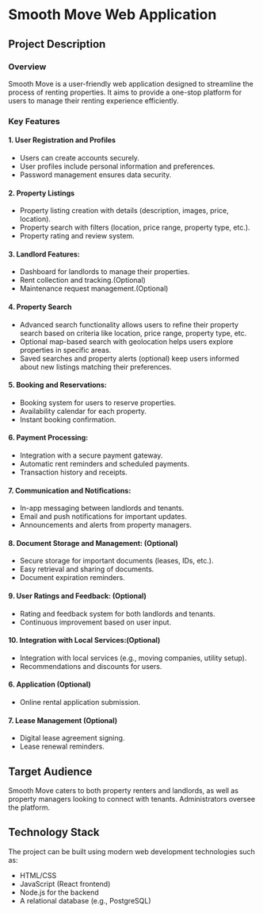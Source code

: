 # Smooth Move Web Application

## Project Description

### Overview

Smooth Move is a user-friendly web application designed to streamline the process of renting properties. It aims to provide a one-stop platform for users to manage their renting experience efficiently.

### Key Features

#### 1. User Registration and Profiles

- Users can create accounts securely.
- User profiles include personal information and preferences.
- Password management ensures data security.

#### 2. Property Listings

- Property listing creation with details (description, images, price, location).
- Property search with filters (location, price range, property type, etc.).
- Property rating and review system.

#### 3. Landlord Features:

- Dashboard for landlords to manage their properties.
- Rent collection and tracking.(Optional)
- Maintenance request management.(Optional)

#### 4. Property Search

- Advanced search functionality allows users to refine their property search based on criteria like location, price range, property type, etc.
- Optional map-based search with geolocation helps users explore properties in specific areas.
- Saved searches and property alerts (optional) keep users informed about new listings matching their preferences.

#### 5. Booking and Reservations:

- Booking system for users to reserve properties.
- Availability calendar for each property.
- Instant booking confirmation.

#### 6. Payment Processing:

- Integration with a secure payment gateway.
- Automatic rent reminders and scheduled payments.
- Transaction history and receipts.

#### 7. Communication and Notifications:

- In-app messaging between landlords and tenants.
- Email and push notifications for important updates.
- Announcements and alerts from property managers.

#### 8. Document Storage and Management: (Optional)

- Secure storage for important documents (leases, IDs, etc.).
- Easy retrieval and sharing of documents.
- Document expiration reminders.

#### 9. User Ratings and Feedback: (Optional)

- Rating and feedback system for both landlords and tenants.
- Continuous improvement based on user input.

#### 10. Integration with Local Services:(Optional)

- Integration with local services (e.g., moving companies, utility setup).
- Recommendations and discounts for users.

#### 6. Application (Optional)

- Online rental application submission.

#### 7. Lease Management (Optional)

- Digital lease agreement signing.
- Lease renewal reminders.

## Target Audience

Smooth Move caters to both property renters and landlords, as well as property managers looking to connect with tenants. Administrators oversee the platform.

## Technology Stack

The project can be built using modern web development technologies such as:

- HTML/CSS
- JavaScript (React frontend)
- Node.js for the backend
- A relational database (e.g., PostgreSQL)
